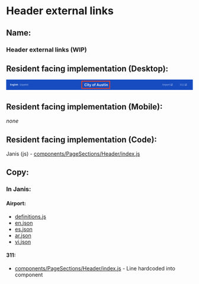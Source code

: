 # Header external links

## Name:

### Header external links (WIP)

## Resident facing implementation (Desktop):

![desktop](header_external_links/desktop.png)

## Resident facing implementation (Mobile):

_none_

## Resident facing implementation (Code):

Janis (js) - [components/PageSections/Header/index.js](https://github.com/cityofaustin/janis/blob/ec7a30a7c066d59c325f8822db30e098f16e09a8/src/components/PageSections/Header/index.js#L188)

## Copy:

### In Janis:

#### Airport:

- [definitions.js](https://github.com/cityofaustin/janis/blob/ec7a30a7c066d59c325f8822db30e098f16e09a8/src/js/i18n/definitions.js#L50)
- [en.json](https://github.com/cityofaustin/janis/blob/ec7a30a7c066d59c325f8822db30e098f16e09a8/src/js/i18n/locales/en.json#L28)
- [es.json](https://github.com/cityofaustin/janis/blob/ec7a30a7c066d59c325f8822db30e098f16e09a8/src/js/i18n/locales/es.json#L29)
- [ar.json](https://github.com/cityofaustin/janis/blob/ec7a30a7c066d59c325f8822db30e098f16e09a8/src/js/i18n/locales/ar.json#L28)
- [vi.json](https://github.com/cityofaustin/janis/blob/ec7a30a7c066d59c325f8822db30e098f16e09a8/src/js/i18n/locales/vi.json#L28)

#### 311:

- [components/PageSections/Header/index.js](https://github.com/cityofaustin/janis/blob/ec7a30a7c066d59c325f8822db30e098f16e09a8/src/components/PageSections/Header/index.js#L193) - Line hardcoded into component
